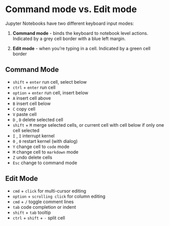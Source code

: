 # Command mode vs. Edit mode

Jupyter Notebooks have two different keyboard input modes:

1. **Command mode** - binds the keyboard to notebook level actions. Indicated by a grey cell border with a blue left margin.

2. **Edit mode** - when you’re typing in a cell. Indicated by a green cell border

## Command Mode

- `shift` + `enter` run cell, select below
- `ctrl` + `enter` run cell
- `option` + `enter` run cell, insert below
- `A` insert cell above
- `B` insert cell below
- `C` copy cell
- `V` paste cell
- `D` , `D` delete selected cell
- `shift` + `M` merge selected cells, or current cell with cell below if only one cell selected
- `I` , `I` interrupt kernel
- `0` , `0` restart kernel (with dialog)
- `Y` change cell to `code` mode
- `M` change cell to `markdown` mode
- `Z` undo delete cells
- `Esc` change to command mode

## Edit Mode
- `cmd` + `click` for multi-cursor editing
- `option` + `scrolling click` for column editing
- `cmd` + `/` toggle comment lines
- `tab` code completion or indent
- `shift` + `tab` tooltip
- `ctrl` + `shift` + `-` split cell
